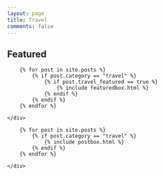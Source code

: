 ```yaml
---
layout: page
title: Travel
comments: false
---
```


<!-- Featured
================================================== -->

<section class="featured-posts">
    <div class="section-title">
        <h2>
            <span>Featured</span>
        </h2>
    </div>
    <div class="row listfeaturedtag">

        {% for post in site.posts %}
            {% if post.category == "travel" %}
                {% if post.travel_featured == true %}
                    {% include featuredbox.html %}
                {% endif %}
            {% endif %}
        {% endfor %}

    </div>

</section>

<!-- Travel
================================================== -->

<section class="recent-posts">
    <div class="masonrygrid row listrecent">

        {% for post in site.posts %}
            {% if post.category == "travel" %}
                {% include postbox.html %}
            {% endif %}
        {% endfor %}

    </div>

</section>
